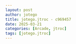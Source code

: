 ```yaml
---
layout: post
author: jotego
title: jotego.jtroc - c969457
date: 2025-03-21
categories: [Arcade, jtroc]
tags: [jotego.jtroc]
---
```


